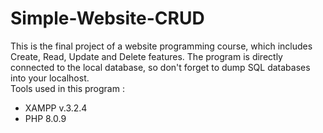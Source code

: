 # Simple-Website-CRUD
This is the final project of a website programming course, which includes Create, Read, Update and Delete features. The program is directly connected to the local database, so don't forget to dump SQL databases into your localhost.<br/>
Tools used in this program : 
- XAMPP v.3.2.4
- PHP 8.0.9
